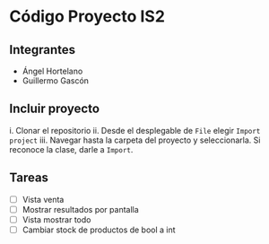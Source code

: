 # Código Proyecto IS2
## Integrantes
* Ángel Hortelano
* Guillermo Gascón

## Incluir proyecto
i. Clonar el repositorio 
ii. Desde el desplegable de `File` elegir `Import project`
iii. Navegar hasta la carpeta del proyecto y seleccionarla. Si reconoce la clase, darle a `Import`.

## Tareas
- [ ] Vista venta
- [ ] Mostrar resultados por pantalla
- [ ] Vista mostrar todo
- [ ] Cambiar stock de productos de bool a int
